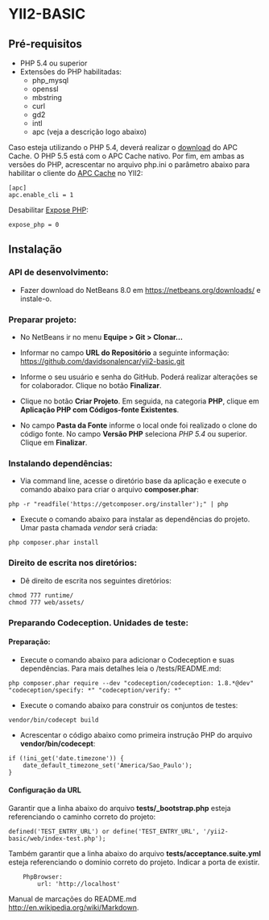 # YII2-BASIC

## Pré-requisitos

<ul>
    <li>PHP 5.4 ou superior</li>
    <li>Extensões do PHP habilitadas:
        <ul>
            <li>php_mysql</li>
            <li>openssl</li>
            <li>mbstring</li>
            <li>curl</li>
            <li>gd2</li>
            <li>intl</li>
            <li>apc (veja a descrição logo abaixo)</li>
        </ul>
    </li>
</ul>

Caso esteja utilizando o PHP 5.4, deverá realizar o [download](http://downloads.php.net/pierre/php_apc-3.1.10-5.4-vc9-x86.zip) do APC Cache. O PHP 5.5 está com o APC Cache nativo. Por fim, em ambas as versões do PHP, acrescentar no arquivo php.ini o parâmetro abaixo para habilitar o cliente do [APC Cache](http://php.net/manual/pt_BR/book.apc.php) no YII2:
```
[apc]
apc.enable_cli = 1
```

Desabilitar [Expose PHP](http://lv1.php.net/manual/en/ini.core.php#ini.expose-php):
```
expose_php = 0
```

## Instalação

### API de desenvolvimento:

* Fazer download do NetBeans 8.0 em https://netbeans.org/downloads/ e instale-o.

### Preparar projeto:

* No NetBeans ir no menu **Equipe > Git > Clonar...**

* Informar no campo **URL do Repositório** a seguinte informação: https://github.com/davidsonalencar/yii2-basic.git

* Informe o seu usuário e senha do GitHub. Poderá realizar alterações se for colaborador. Clique no botão **Finalizar**.

* Clique no botão **Criar Projeto**. Em seguida, na categoria **PHP**, clique em **Aplicação PHP com Códigos-fonte Existentes**. 

* No campo **Pasta da Fonte** informe o local onde foi realizado o clone do código fonte. No campo **Versão PHP** seleciona *PHP 5.4* ou superior. Clique em **Finalizar**.

### Instalando dependências:

* Via command line, acesse o diretório base da aplicação e execute o comando abaixo para criar o arquivo **composer.phar**: 
```
php -r "readfile('https://getcomposer.org/installer');" | php
```

* Execute o comando abaixo para instalar as dependências do projeto. Umar pasta chamada *vendor* será criada:
```
php composer.phar install
```

### Direito de escrita nos diretórios:

* Dê direito de escrita nos seguintes diretórios:
```
chmod 777 runtime/
chmod 777 web/assets/
```

### Preparando Codeception. Unidades de teste:

#### Preparação:

* Execute o comando abaixo para adicionar o Codeception e suas dependências. Para mais detalhes leia o /tests/README.md:
```
php composer.phar require --dev "codeception/codeception: 1.8.*@dev" "codeception/specify: *" "codeception/verify: *"
```

* Execute o comando abaixo para construir os conjuntos de testes:
```
vendor/bin/codecept build
```

* Acrescentar o código abaixo como primeira instrução PHP do arquivo **vendor/bin/codecept**:
```
if (!ini_get('date.timezone')) {
    date_default_timezone_set('America/Sao_Paulo');
}
```

#### Configuração da URL

Garantir que a linha abaixo do arquivo **tests/_bootstrap.php** esteja referenciando o caminho correto do projeto:
```
defined('TEST_ENTRY_URL') or define('TEST_ENTRY_URL', '/yii2-basic/web/index-test.php');
```

Também garantir que a linha abaixo do arquivo **tests/acceptance.suite.yml** esteja referenciando o domínio correto do projeto. Indicar a porta de existir.
```
    PhpBrowser:
        url: 'http://localhost'
```

Manual de marcações do README.md http://en.wikipedia.org/wiki/Markdown.
